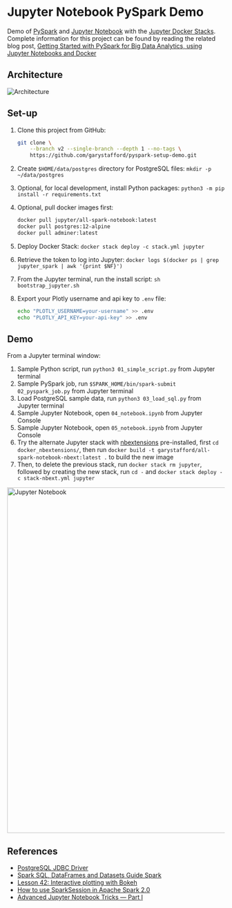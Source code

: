 # Jupyter Notebook PySpark Demo

Demo of [PySpark](http://spark.apache.org/docs/2.4.0/api/python/pyspark.html) and [Jupyter Notebook](http://jupyter.org/) with the [Jupyter Docker Stacks](https://jupyter-docker-stacks.readthedocs.io/en/latest/). Complete information for this project can be found by reading the related blog post, [Getting Started with PySpark for Big Data Analytics, using Jupyter Notebooks and Docker
](https://wp.me/p1RD28-6Fj)

## Architecture

![Architecture](https://programmaticponderings.files.wordpress.com/2019/12/jupyterdiagram.png)

## Set-up

1. Clone this project from GitHub:

    ```bash
    git clone \
        --branch v2 --single-branch --depth 1 --no-tags \
        https://github.com/garystafford/pyspark-setup-demo.git
    ```

2. Create `$HOME/data/postgres` directory for PostgreSQL files: `mkdir -p ~/data/postgres`
3. Optional, for local development, install Python packages: `python3 -m pip install -r requirements.txt`
4. Optional, pull docker images first:

    ```bash
    docker pull jupyter/all-spark-notebook:latest
    docker pull postgres:12-alpine
    docker pull adminer:latest
    ```

5. Deploy Docker Stack: `docker stack deploy -c stack.yml jupyter`
6. Retrieve the token to log into Jupyter: `docker logs $(docker ps | grep jupyter_spark | awk '{print $NF}')`
7. From the Jupyter terminal, run the install script: `sh bootstrap_jupyter.sh`
8. Export your Plotly username and api key to `.env` file:

    ```bash
    echo "PLOTLY_USERNAME=your-username" >> .env
    echo "PLOTLY_API_KEY=your-api-key" >> .env
    ```

## Demo

From a Jupyter terminal window:

1. Sample Python script, run `python3 01_simple_script.py` from Jupyter terminal
2. Sample PySpark job, run `$SPARK_HOME/bin/spark-submit 02_pyspark_job.py` from Jupyter terminal
3. Load PostgreSQL sample data, run `python3 03_load_sql.py` from Jupyter terminal
4. Sample Jupyter Notebook, open `04_notebook.ipynb` from Jupyter Console
5. Sample Jupyter Notebook, open `05_notebook.ipynb` from Jupyter Console
6. Try the alternate Jupyter stack with [nbextensions](https://jupyter-contrib-nbextensions.readthedocs.io/en/latest/install.html) pre-installed, first `cd docker_nbextensions/`, then run `docker build -t garystafford/all-spark-notebook-nbext:latest .` to build the new image
7. Then, to delete the previous stack, run `docker stack rm jupyter`, followed by creating the new stack, run `cd -` and `docker stack deploy -c stack-nbext.yml jupyter`

<img src="https://programmaticponderings.files.wordpress.com/2018/11/pyspark_article_11_notebook.png" alt="Jupyter Notebook" width="800"/>

## References

- [PostgreSQL JDBC Driver](https://jdbc.postgresql.org/download.html)
- [Spark SQL, DataFrames and Datasets Guide Spark](https://spark.apache.org/docs/latest/sql-programming-guide.html#jdbc-to-other-databases)
- [Lesson 42: Interactive plotting with Bokeh](http://justinbois.github.io/bootcamp/2017/lessons/l42_bokeh.html)
- [How to use SparkSession in Apache Spark 2.0](https://databricks.com/blog/2016/08/15/how-to-use-sparksession-in-apache-spark-2-0.html)
- [Advanced Jupyter Notebook Tricks — Part I](https://blog.dominodatalab.com/lesser-known-ways-of-using-notebooks/)
